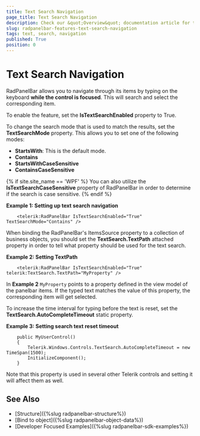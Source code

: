 ```yaml
---
title: Text Search Navigation
page_title: Text Search Navigation
description: Check our &quot;Overview&quot; documentation article for the RadPanelBar {{ site.framework_name }} control.
slug: radpanelbar-features-text-search-navigation
tags: text, search, navigation
published: True
position: 0
---
```


# Text Search Navigation

RadPanelBar allows you to navigate through its items by typing on the keyboard __while the control is focused__. This will search and select the corresponding item.

To enable the feature, set the __IsTextSearchEnabled__ property to True.

To change the search mode that is used to match the results, set the __TextSearchMode__ property. This allows you to set one of the following modes:

* __StartsWith__: This is the default mode.
* __Contains__
* __StartsWithCaseSensitive__
* __ContainsCaseSensitive__

{% if site.site_name == 'WPF' %}
You can also utilize the __IsTextSearchCaseSensitive__ property of RadPanelBar in order to determine if the search is case sensitive. 
{% endif %}

__Example 1: Setting up text search navigation__  
```XAML
	<telerik:RadPanelBar IsTextSearchEnabled="True" TextSearchMode="Contains" />
```

When binding the RadPanelBar's ItemsSource property to a collection of business objects, you should set the __TextSearch.TextPath__ attached property in order to tell what property should be used for the text search. 

__Example 2: Setting TextPath__  
```XAML
	<telerik:RadPanelBar IsTextSearchEnabled="True" telerik:TextSearch.TextPath="MyProperty" />
```

In __Example 2__ `MyProperty` points to a property defined in the view model of the panelbar items. If the typed text matches the value of this property, the corresponding item will get selected.

To increase the time interval for typing before the text is reset, set the __TextSearch.AutoCompleteTimeout__ static property.

__Example 3: Setting search text reset timeout__  
```XAML
	public MyUserControl() 
	{  
		Telerik.Windows.Controls.TextSearch.AutoCompleteTimeout = new TimeSpan(1500); 
		InitializeComponent();
	} 
```

Note that this property is used in several other Telerik controls and setting it will affect them as well.

## See Also

* [Structure]({%slug radpanelbar-structure%})
* [Bind to object]({%slug radpanelbar-object-data%})
* [Developer Focused Examples]({%slug radpanelbar-sdk-examples%})
